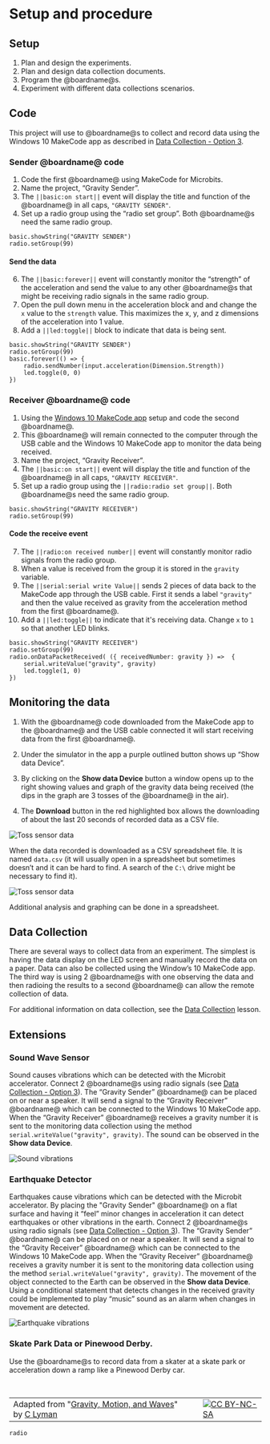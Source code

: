 # Setup and procedure

## Setup

1. Plan and design the experiments.
2. Plan and design data collection documents.
3. Program the @boardname@s.
4. Experiment with different data collections scenarios. 

## Code

This project will use to @boardname@s to collect and record data using the Windows 10 MakeCode app as described in [Data Collection - Option 3](/courses/ucp-science/data-collection/setup-procedure).

### Sender @boardname@ code

1. Code the first @boardname@ using MakeCode for Microbits.
2. Name the project, “Gravity Sender”.
3. The ``||basic:on start||`` event will display the title and function of the @boardname@ in all caps, `"GRAVITY SENDER"`.
5. Set up a radio group using the “radio set group”. Both @boardname@s need the same radio group.

```blocks
basic.showString("GRAVITY SENDER")
radio.setGroup(99)
```
#### Send the data

6. The ``||basic:forever||`` event will constantly monitor the “strength” of the acceleration and send the value to any other @boardname@s that might be receiving radio signals in the same radio group.
7. Open the pull down menu in the acceleration block and and change the ``x`` value to the ``strength`` value. This maximizes the x, y, and z dimensions of the acceleration into 1 value.
8. Add a ``||led:toggle||`` block to indicate that data is being sent.

```blocks 
basic.showString("GRAVITY SENDER")
radio.setGroup(99)
basic.forever(() => {
    radio.sendNumber(input.acceleration(Dimension.Strength))
    led.toggle(0, 0)
})
```

### Receiver @boardname@ code

1. Using the [Windows 10 MakeCode app](https://www.microsoft.com/store/productId/9PJC7SV48LCX) setup and code the second @boardname@.
2. This @boardname@ will remain connected to the computer through the USB cable and the Windows 10 MakeCode app to monitor the data being received.
3. Name the project, “Gravity Receiver”.
4. The ``||basic:on start||`` event will display the title and function of the @boardname@ in all caps, `"GRAVITY RECEIVER"`.
6. Set up a radio group using the ``||radio:radio set group||``. Both @boardname@s need the same radio group.

```blocks 
basic.showString("GRAVITY RECEIVER")
radio.setGroup(99)
```

#### Code the receive event

7. The ``||radio:on received number||`` event will constantly monitor radio signals from the radio group.
8. When a value is received from the group it is stored in the ``gravity`` variable.
9. The ``||serial:serial write Value||`` sends 2 pieces of data back to the MakeCode app through the USB cable. First it sends a label `"gravity"` and then the value received as gravity from the acceleration method from the first @boardname@. 
10. Add a ``||led:toggle||`` to indicate that it's receiving data. Change ``x`` to `1` so that another LED blinks.

```blocks
basic.showString("GRAVITY RECEIVER")
radio.setGroup(99)
radio.onDataPacketReceived( ({ receivedNumber: gravity }) =>  {
    serial.writeValue("gravity", gravity)
    led.toggle(1, 0)
})
```

## Monitoring the data

1. With the @boardname@ code downloaded from the MakeCode app to the @boardname@ and the USB cable connected it will start receiving data from the first @boardname@.
2. Under the simulator in the app a purple outlined button shows up “Show data Device”.
 
3. By clicking on the **Show data Device** button a window opens up to the right showing values and graph of the gravity data being received (the dips in the graph are 3 tosses of the @boardname@ in the air).
 
4. The **Download** button in the red highlighted box allows the downloading of about the last 20 seconds of recorded data as a CSV file.

![Toss sensor data](/static/courses/ucp-science/gravity/toss.png)
 
When the data recorded is downloaded as a CSV spreadsheet file. It is named ``data.csv`` (it will usually open in a spreadsheet but sometimes doesn’t and it can be hard to find. A search of the ``C:\`` drive might be necessary to find it).

![Toss sensor data](/static/courses/ucp-science/gravity/export.png)

Additional analysis and graphing can be done in a spreadsheet.

## Data Collection

There are several ways to collect data from an experiment. The simplest is having the data display on the LED screen and manually record the data on a paper. Data can also be collected using the Window’s 10 MakeCode app. The third way is using 2 @boardname@s with one observing the data and then radioing the results to a second @boardname@ can allow the remote collection of data. 

For additional information on data collection, see the [Data Collection](/courses/ucp-science/data-collection) lesson.

## Extensions

### Sound Wave Sensor

Sound causes vibrations which can be detected with the Microbit accelerator. Connect 2 @boardname@s using radio signals (see [Data Collection - Option 3](/courses/ucp-science/data-collection/setup-procedure)). The “Gravity Sender” @boardname@ can be placed on or near a speaker. It will send a signal to the “Gravity Receiver” @boardname@ which can be connected to the Windows 10 MakeCode app. When the “Gravity Receiver” @boardname@ receives a gravity number it is sent to the monitoring data collection using the method ``serial.writeValue("gravity", gravity)``. The sound can be observed in the **Show data Device**. 

![Sound vibrations](/static/courses/ucp-science/gravity/soundvibrations.png)

### Earthquake Detector

Earthquakes cause vibrations which can be detected with the Microbit accelerator. By placing the "Gravity Sender" @boardname@ on a flat surface and having it “feel” minor changes in acceleration it can detect earthquakes or other vibrations in the earth. Connect 2 @boardname@s using radio signals (see [Data Collection - Option 3](/courses/ucp-science/data-collection/setup-procedure)). The “Gravity Sender” @boardname@ can be placed on or near a speaker. It will send a signal to the “Gravity Receiver” @boardname@ which can be connected to the Windows 10 MakeCode app. When the “Gravity Receiver” @boardname@ receives a gravity number it is sent to the monitoring data collection using the method ``serial.writeValue("gravity", gravity)``. The movement of the object connected to the Earth can be observed in the **Show data Device**. Using a conditional statement that detects changes in the received gravity could be implemented to play “music” sound as an alarm when changes in movement are detected.

![Earthquake vibrations](/static/courses/ucp-science/gravity/earthquake.png)

### Skate Park Data or Pinewood Derby. 

Use the @boardname@s to record data from a skater at a skate park or acceleration down a ramp like a Pinewood Derby car. 

<br/>

| | | |
|-|-|-|
| Adapted from "[Gravity, Motion, and Waves](https://drive.google.com/open?id=1Z8S-W3n1jX6drC8ALj8Wh1Rjc0CyP0Afs3acnIjDYes)" by [C Lyman](http://utahcoding.org) | | [![CC BY-NC-SA](https://licensebuttons.net/l/by-nc-sa/4.0/80x15.png)](https://creativecommons.org/licenses/by-nc-sa/4.0/) |

```package
radio
```